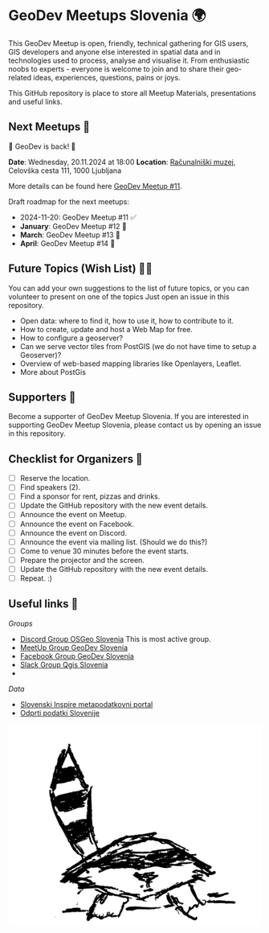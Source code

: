 # GeoDev Meetups Slovenia 🌍

This GeoDev Meetup is open, friendly, technical gathering for GIS users, GIS developers and anyone else interested in
spatial data and in technologies used to process, analyse and visualise it. From enthusiastic noobs to experts -
everyone is welcome to join and to share their geo-related ideas, experiences, questions, pains or joys.

This GitHub repository is place to store all Meetup Materials, presentations and useful links.

## Next Meetups 🚀

🎉 GeoDev is back! 🎉

__Date__: Wednesday, 20.11.2024 at 18:00
__Location__: [Računalniški muzej](https://www.racunalniski-muzej.si/), Celovška cesta 111, 1000 Ljubljana

More details can be found here [GeoDev Meetup #11](2024-11-meetup/README.md).

Draft roadmap for the next meetups:

* 2024-11-20: GeoDev Meetup #11       ✅   
* __January__: GeoDev Meetup #12      🎯
* __March__: GeoDev Meetup #13        🎯
* __April__: GeoDev Meetup #14        🎯

## Future Topics (Wish List) 🧞‍♂️

You can add your own suggestions to the list of future topics, or you can volunteer to present on one of the topics 
Just open an issue in this repository.

* Open data: where to find it, how to use it, how to contribute to it.
* How to create, update and host a Web Map for free. 
* How to configure a geoserver?
* Can we serve vector tiles from PostGIS (we do not have time to setup a Geoserver)?
* Overview of web-based mapping libraries like Openlayers, Leaflet.
* More about PostGis


## Supporters 💸

Become a supporter of GeoDev Meetup Slovenia. If you are interested in supporting GeoDev Meetup Slovenia, please contact
us by opening an issue in this repository.


## Checklist for Organizers 🔖

* [ ] Reserve the location.
* [ ] Find speakers (2).
* [ ] Find a sponsor for rent, pizzas and drinks.
* [ ] Update the GitHub repository with the new event details.
* [ ] Announce the event on Meetup.
* [ ] Announce the event on Facebook.
* [ ] Announce the event on Discord.
* [ ] Announce the event via mailing list. (Should we do this?)
* [ ] Come to venue 30 minutes before the event starts.
* [ ] Prepare the projector and the screen.
* [ ] Update the GitHub repository with the new event details.
* [ ] Repeat. :) 

## Useful links 📖

_Groups_

* [Discord Group OSGeo Slovenia](https://discord.gg/aJtB6VxG) This is most active group.
* [MeetUp Group GeoDev Slovenia](https://www.meetup.com/GeoDev-Meetup-Slovenia/)
* [Facebook Group GeoDev Slovenia](https://www.facebook.com/geodevslovenia/)
* [Slack Group Qgis Slovenia](https://qgisslovenia.slack.com/)
* 

_Data_

* [Slovenski Inspire metapodatkovni portal](http://prostor4.gov.si/imps/srv/slv/catalog.search#/home)
* [Odprti podatki Slovenije](https://podatki.gov.si/)


![alt text](./resources/geodev-raccoon.svg "GeoRaccoon")
